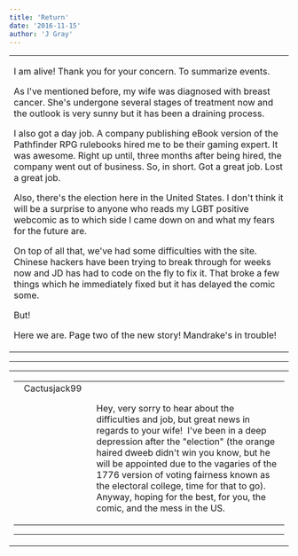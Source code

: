 ```yaml
---
title: 'Return'
date: '2016-11-15'
author: 'J Gray'
---
```


<div>
<!-- Main content here -->
<table border="0" class="post"><tbody><tr><td>
   
   <div class="post_body">
       <p>I am alive! Thank you for your concern. To summarize events.</p><p>As I've mentioned before, my wife was diagnosed with breast cancer. She's undergone several stages of treatment now and the outlook is very sunny but it has been a draining process.</p><p>I also got a day job. A company publishing eBook version of the Pathfinder RPG rulebooks hired me to be their gaming expert. It was awesome. Right up until, three months after being hired, the company went out of business. So, in short. Got a great job. Lost a great job.</p><p>Also, there's the election here in the United States. I don't think it will be a surprise to anyone who reads my LGBT positive webcomic as to which side I came down on and what my fears for the future are.</p><p>On top of all that, we've had some difficulties with the site. Chinese hackers have been trying to break through for weeks now and JD has had to code on the fly to fix it. That broke a few things which he immediately fixed but it has delayed the comic some.</p><p>But!</p><p>Here we are. Page two of the new story! Mandrake's in trouble!</p>
   </div>
   </td></tr>
   </tbody></table><hr><table style="width:100%; border:0;" class="comment_table"><tbody><tr><td width="100%"><a name=""> </a><div style="width:100%;" class="comment"><table border="0" width="100%"><tbody><tr><td align="center" valign="top" width="125">
<span class="comment_title"><center>Cactusjack99<br></center><a name="2866">&nbsp;</a></span><br>
<center><img src="https://www.gravatar.com/avatar.php?gravatar_id=0d64a81c949e2b9cee22837d69194ac9&amp;default=http%3A%2F%2Fmysteriesofthearcana.com%2Ftemplates%2Fmain%2Fimages%2Favatar.gif&amp;size=80&amp;rating=g" border="0" alt=""></center>
</td>
<td valign="top">


<p class="comment_text"> </p><p class="comment_text"><br> Hey, very sorry to hear about the difficulties and job, but great news in regards to your wife!&nbsp; I've been in a deep depression after the "election" (the orange haired dweeb didn't win you know, but he will be appointed due to the vagaries of the 1776 version of voting fairness known as the electoral college, time for that to go).&nbsp; Anyway, hoping for the best, for you, the comic, and the mess in the US.</p>
 

</td></tr></tbody></table>
<hr></div></td></tr></tbody></table>
<!-- End main content -->
              </div>
